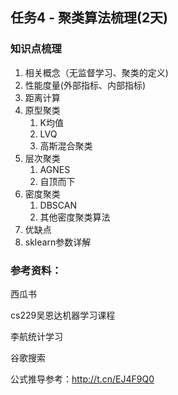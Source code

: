 ## 任务4 - 聚类算法梳理(2天)

### 知识点梳理

1. 相关概念（无监督学习、聚类的定义)
2. 性能度量(外部指标、内部指标)
3. 距离计算
4. 原型聚类
   1. K均值
   2. LVQ
   3. 高斯混合聚类
5. 层次聚类
   1. AGNES
   2. 自顶而下
6. 密度聚类
   1. DBSCAN
   2. 其他密度聚类算法
7. 优缺点
8. sklearn参数详解



### 参考资料：

西瓜书  

cs229吴恩达机器学习课程

李航统计学习

谷歌搜索

公式推导参考：http://t.cn/EJ4F9Q0